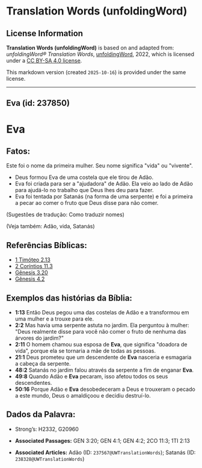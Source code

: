 # Translation Words (unfoldingWord)

## License Information

**Translation Words (unfoldingWord)** is based on and adapted from: _unfoldingWord® Translation Words_, [unfoldingWord](https://unfoldingword.org/utw), 2022, which is licensed under a [CC BY-SA 4.0 license](https://creativecommons.org/licenses/by-sa/4.0/legalcode.en).

This markdown version (created `2025-10-16`) is provided under the same license.



--------------------------------

## Eva (id: 237850)

Eva
===

Fatos:
------

Este foi o nome da primeira mulher. Seu nome significa "vida" ou "vivente".

* Deus formou Eva de uma costela que ele tirou de Adão.
* Eva foi criada para ser a "ajudadora" de Adão. Ela veio ao lado de Adão para ajudá\-lo no trabalho que Deus lhes deu para fazer.
* Eva foi tentada por Satanás (na forma de uma serpente) e foi a primeira a pecar ao comer o fruto que Deus disse para não comer.

(Sugestões de tradução: Como traduzir nomes)

(Veja também: Adão, vida, Satanás)

Referências Bíblicas:
---------------------

* [1 Timóteo 2\.13](https://ref.ly/1Tim2:13)
* [2 Coríntios 11\.3](https://ref.ly/2Cor11:3)
* [Gênesis 3\.20](https://ref.ly/Gen3:20)
* [Gênesis 4\.2](https://ref.ly/Gen4:2)

Exemplos das histórias da Bíblia:
---------------------------------

* **1:13** Então Deus pegou uma das costelas de Adão e a transformou em uma mulher e a trouxe para ele.
* **2:2** Mas havia uma serpente astuta no jardim. Ela perguntou à mulher: "Deus realmente disse para você não comer o fruto de nenhuma das árvores do jardim?"
* **2:11** O homem chamou sua esposa de **Eva**, que significa "doadora de vida", porque ela se tornaria a mãe de todas as pessoas.
* **21:1** Deus prometeu que um descendente de **Eva** nasceria e esmagaria a cabeça da serpente.
* **48:2** Satanás no jardim falou através da serpente a fim de enganar **Eva**.
* **49:8** Quando Adão e **Eva** pecaram, isso afetou todos os seus descendentes.
* **50:16** Porque Adão e **Eva** desobedeceram a Deus e trouxeram o pecado a este mundo, Deus o amaldiçoou e decidiu destruí\-lo.

Dados da Palavra:
-----------------

* Strong’s: H2332, G20960

* **Associated Passages:** GEN 3:20; GEN 4:1; GEN 4:2; 2CO 11:3; 1TI 2:13
* **Associated Articles:** Adão (ID: `237567@UWTranslationWords`); Satanás (ID: `238328@UWTranslationWords`)

